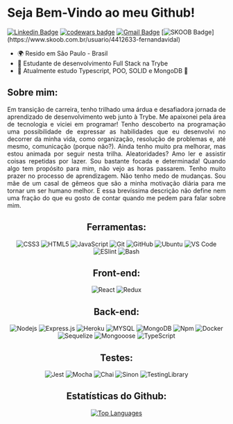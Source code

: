 <div>
  <h1>Seja Bem-Vindo ao meu Github!</h1>
  </div>
<div style="display: inline">
  
[![Linkedin Badge](https://img.shields.io/badge/-Linkedin-blue?style=flat-square&logo=Linkedin&logoColor=white&link=https://www.linkedin.com/in/fernanda-vidal-de-jesus/)](https://www.linkedin.com/in/fernanda-vidal-de-jesus/) 
<a href="https://www.codewars.com/users/Fernanda-Vidal"><img src="https://www.codewars.com/users/Fernanda-Vidal/badges/micro" alt="codewars badge" /></a>
[![Gmail Badge](https://img.shields.io/badge/-Gmail-c14438?style=flat-square&logo=Gmail&logoColor=white&link=mailto:fevidal.dev@gmail.com)](mailto:fevidal.dev@gmail.com)
[![SKOOB Badge](https://img.shields.io/badge/-SKOOB-3982bc?style=flat-square&logo=SKOOB&logoColor=white&link=[https://www.linkedin.com/in/fernanda-vidal-de-jesus](https://www.skoob.com.br/usuario/4412633-fernandavidal)/)](https://www.skoob.com.br/usuario/4412633-fernandavidal)
</div>

* 🌍  Resido em São Paulo - Brasil
* 🚀  Estudante de desenvolvimento Full Stack na Trybe
* 🌱  Atualmente estudo Typescript, POO, SOLID e MongoDB 🚀

<div align="justify">
<h2>Sobre mim:</h2>
Em transição de carreira, tenho trilhado uma árdua e desafiadora jornada de aprendizado de desenvolvimento web junto à Trybe. Me apaixonei pela área de tecnologia e viciei em programar!
Tenho descoberto na programação uma possibilidade de expressar as habilidades que eu desenvolvi no decorrer da minha vida, como organização, resolução de problemas e, até mesmo, comunicação (porque não?). Ainda tenho muito pra melhorar, mas estou animada por seguir nesta trilha.
Aleatoridades? Amo ler e assistir coisas repetidas por lazer. Sou bastante focada e determinada! Quando algo tem propósito para mim, não vejo as horas passarem. Tenho muito prazer no processo de aprendizagem. Não tenho medo de mudanças. Sou mãe de um casal de gêmeos que são a minha motivação diária para me tornar um ser humano melhor.
E essa brevíssima descrição não define nem uma fração do que eu gosto de contar quando me pedem para falar sobre mim.


<div align="center">
<h2>Ferramentas:</h2>

![CSS3](https://img.shields.io/badge/-CSS3-black?style=flat-square&logo=css3&logoColor=blue)
![HTML5](https://img.shields.io/badge/-HTML5-black?style=flat-square&logo=html5&logoColor=red)
![JavaScript](https://img.shields.io/badge/-JavaScript-black?style=flat-square&logo=javascript)
![Git](https://img.shields.io/badge/-Git-black?style=flat-square&logo=git)
![GitHub](https://img.shields.io/badge/-GitHub-black?style=flat-square&logo=github)
![Ubuntu](https://img.shields.io/badge/-Ubuntu-black?style=flat-square&logo=ubuntu)
![VS Code](http://img.shields.io/badge/-VS%20Code-black?style=flat-square&logo=visual-studio-code&logoColor=blue) 
![ESlint](https://img.shields.io/badge/-ESlint-black?style=flat-square&logo=eslint&logoColor=purple)
![Bash](https://img.shields.io/badge/-Bash-black?style=flat-square&logo=Bash)
 
  
  <h2>Front-end:</h2>

![React](https://img.shields.io/badge/-React-black?style=flat-square&logo=react)
![Redux](https://img.shields.io/badge/-Redux-black?style=flat-square&logo=Redux&logoColor=purple)
  
  <h2>Back-end:</h2>
  
![Nodejs](https://img.shields.io/badge/-Nodejs-black?style=flat-square&logo=Node.js)
![Express.js](https://img.shields.io/badge/-Express-black?style=flat-square&logo=expressjs)
![Heroku](https://img.shields.io/badge/-Heroku-black?style=flat-square&logo=heroku&logoColor=C295BE)
![MYSQL](https://img.shields.io/badge/MySQL-00000F?style=flat-square&logo=mysql&logoColor=white)
![MongoDB](https://img.shields.io/badge/MongoDB-00000F?style=flat-square&logo=mongodb)
![Npm](https://img.shields.io/badge/-npm-black?style=flat-square&logo=npm)
![Docker](https://img.shields.io/badge/-Docker-black?style=flat-square&logo=docker)
![Sequelize](https://img.shields.io/badge/-Sequelize-black?style=flat-square&logo=sequelize)
![Mongooose](https://img.shields.io/badge/-Mongoose-black?style=flat-square&logo=mongodb&logoColor=891500)
![TypeScript](https://img.shields.io/badge/-TypeScript-black?style=flat-square&logo=typescript&logoColor=blue)
  
  <h2>Testes:</h2>
  
![Jest](https://img.shields.io/badge/-Jest-black?style=flat-square&logo=jest&logoColor=red)
![Mocha](https://img.shields.io/badge/-Mocha-black?style=flat-square&logo=mocha&logoColor=brown)
![Chai](https://img.shields.io/badge/-Chai-black?style=flat-square&logo=chai&logoColor=red)
![Sinon](https://img.shields.io/badge/-Sinon-black?style=flat-square&logo=sinon)
![TestingLibrary](https://img.shields.io/badge/-TestingLibrary-black?style=flat-square&logo=testinglibrary&logoColor=red)
</div>

<div align="center">
<h2>Estatísticas do Github:</h2>
 

<div width="100%" align="center">
  <a href="https://github.com/Fernanda-Vidal" align="left"><img src="https://github-readme-stats.vercel.app/api/top-langs/?username=Fernanda-Vidal&langs_count=10&title_color=14b8a6&text_color=ffffff&icon_color=14b8a6&bg_color=171717&locale=en&custom_title=Top%20%Languages&theme=dark" alt="Top Languages" /></a>
</div>
